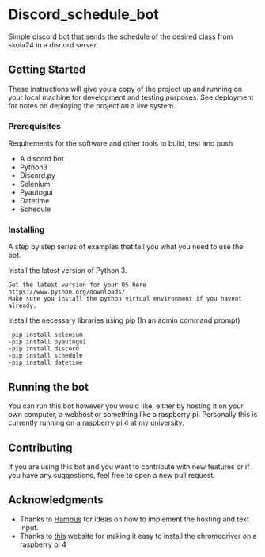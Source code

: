 # Discord_schedule_bot

Simple discord bot that sends the schedule of the desired class from skola24 in a discord server.

## Getting Started

These instructions will give you a copy of the project up and running on
your local machine for development and testing purposes. See deployment
for notes on deploying the project on a live system.

### Prerequisites

Requirements for the software and other tools to build, test and push 
- A discord bot
- Python3
- Discord.py
- Selenium
- Pyautogui
- Datetime
- Schedule

### Installing

A step by step series of examples that tell you what you need to use the bot.

Install the latest version of Python 3.

    Get the latest version for your OS here https://www.python.org/downloads/ 
    Make sure you install the python virtual environment if you havent already.

Install the necessary libraries using pip (In an admin command prompt)

    -pip install selenium
    -pip install pyautogui
    -pip install discord
    -pip install schedule
    -pip install datetime

## Running the bot

You can run this bot however you would like, either by hosting it on your own computer, a webhost or something like a raspberry pi.
Personally this is currently running on a raspberry pi 4 at my university. 

## Contributing

If you are using this bot and you want to contribute
with new features or if you have any suggestions,
feel free to open a new pull request.

## Acknowledgments

  - Thanks to [Hampus](https://github.com/yrgohrm) for ideas on how to implement the hosting and text input.
  - Thanks to [this](https://ivanderevianko.com/2020/01/selenium-chromedriver-for-raspberrypi) website for making it easy to install the chromedriver on a raspberry pi 4

